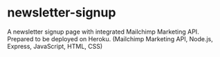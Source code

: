 # newsletter-signup
A newsletter signup page with integrated Mailchimp Marketing API. Prepared to be deployed on Heroku.
(Mailchimp Marketing API, Node.js, Express, JavaScript, HTML, CSS)
